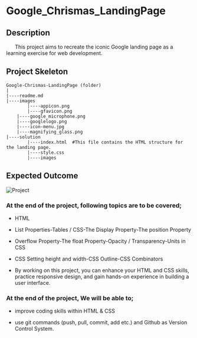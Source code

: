 # Google_Chrismas_LandingPage

## Description
&nbsp;&nbsp;&nbsp;&nbsp;&nbsp;&nbsp;This project aims to recreate the iconic Google landing page as a learning exercise for web development. 

## Project Skeleton 

```
Google-Chrismas-LandingPage (folder)
|
|----readme.md                  
|----images            
        |----appicon.png   
        |----gfavicon.png
	|----google_microphone.png
	|----googlelogo.png
	|----icon-menu.jpg
	|----magnifying_glass.png
|----solution
        |----index.html  #This file contains the HTML structure for the landing page.
        |----style.css   
        |----images
```

## Expected Outcome

![Project](https://github.com/omrfrkcpr/Google_Chrismas_LandingPage/assets/77440899/f6fc6294-c6be-4002-812a-f23549e22de0)

### At the end of the project, following topics are to be covered;

- HTML 

- List Properties-Tables / CSS-The Display Property-The position Property

- Overflow Property-The float Property-Opacity / Transparency-Units in CSS

- CSS Setting height and width-CSS Outline-CSS Combinators

- By working on this project, you can enhance your HTML and CSS skills, practice responsive design, and gain hands-on experience in building a user interface.


### At the end of the project, We will be able to;

- improve coding skills within HTML & CSS

- use git commands (push, pull, commit, add etc.) and Github as Version Control System.


